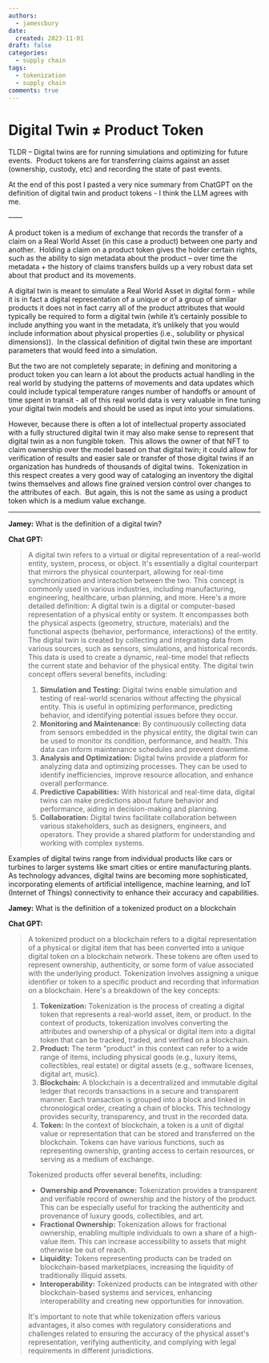 ```yaml
---
authors:
  - jamescbury
date:
  created: 2023-11-01
draft: false
categories:
  - supply chain
tags:
  - tokenization
  - supply chain
comments: true
---
```


# Digital Twin ≠ Product Token

TLDR – Digital twins are for running simulations and optimizing for future events.  Product tokens are for transferring claims against an asset (ownership, custody, etc) and recording the state of past events.

<!-- more -->

At the end of this post I pasted a very nice summary from ChatGPT on the definition of digital twin and product tokens - I think the LLM agrees with me.

——

A product token is a medium of exchange that records the transfer of a claim on a Real World Asset (in this case a product) between one party and another.  Holding a claim on a product token gives the holder certain rights, such as the ability to sign metadata about the product – over time the metadata + the history of claims transfers builds up a very robust data set about that product and its movements.

A digital twin is meant to simulate a Real World Asset in digital form - while it is in fact a digital representation of a unique or of a group of similar products it does not in fact carry all of the product attributes that would typically be required to form a digital twin (while it’s certainly possible to include anything you want in the metadata, it’s unlikely that you would include information about physical properties (i.e., solubility or physical dimensions)).  In the classical definition of digital twin these are important parameters that would feed into a simulation.

But the two are not completely separate; in defining and monitoring a product token you can learn a lot about the products actual handling in the real world by studying the patterns of movements and data updates which could include typical temperature ranges number of handoffs or amount of time spent in transit - all of this real world data is very valuable in fine tuning your digital twin models and should be used as input into your simulations.

However, because there is often a lot of intellectual property associated with a fully structured digital twin it may also make sense to represent that digital twin as a non fungible token.  This allows the owner of that NFT to claim ownership over the model based on that digital twin; it could allow for verification of results and easier sale or transfer of those digital twins if an organization has hundreds of thousands of digital twins.  Tokenization in this respect creates a very good way of cataloging an inventory the digital twins themselves and allows fine grained version control over changes to the attributes of each.  But again, this is not the same as using a product token which is a medium value exchange.

----------

**Jamey:** What is the definition of a digital twin?

**Chat GPT:**

> A digital twin refers to a virtual or digital representation of a real-world entity, system, process, or object. It's essentially a digital counterpart that mirrors the physical counterpart, allowing for real-time synchronization and interaction between the two. This concept is commonly used in various industries, including manufacturing, engineering, healthcare, urban planning, and more. Here's a more detailed definition:
> A digital twin is a digital or computer-based representation of a physical entity or system. It encompasses both the physical aspects (geometry, structure, materials) and the functional aspects (behavior, performance, interactions) of the entity. The digital twin is created by collecting and integrating data from various sources, such as sensors, simulations, and historical records. This data is used to create a dynamic, real-time model that reflects the current state and behavior of the physical entity.
> The digital twin concept offers several benefits, including:
>
> 1. **Simulation and Testing:** Digital twins enable simulation and testing of real-world scenarios without affecting the physical entity. This is useful in optimizing performance, predicting behavior, and identifying potential issues before they occur.
> 2. **Monitoring and Maintenance:** By continuously collecting data from sensors embedded in the physical entity, the digital twin can be used to monitor its condition, performance, and health. This data can inform maintenance schedules and prevent downtime.
> 3. **Analysis and Optimization:** Digital twins provide a platform for analyzing data and optimizing processes. They can be used to identify inefficiencies, improve resource allocation, and enhance overall performance.
> 4. **Predictive Capabilities:** With historical and real-time data, digital twins can make predictions about future behavior and performance, aiding in decision-making and planning.
> 5. **Collaboration:** Digital twins facilitate collaboration between various stakeholders, such as designers, engineers, and operators. They provide a shared platform for understanding and working with complex systems.

Examples of digital twins range from individual products like cars or turbines to larger systems like smart cities or entire manufacturing plants. As technology advances, digital twins are becoming more sophisticated, incorporating elements of artificial intelligence, machine learning, and IoT (Internet of Things) connectivity to enhance their accuracy and capabilities.

**Jamey:** What is the definition of a tokenized product on a blockchain

**Chat GPT:**

> A tokenized product on a blockchain refers to a digital representation of a physical or digital item that has been converted into a unique digital token on a blockchain network. These tokens are often used to represent ownership, authenticity, or some form of value associated with the underlying product. Tokenization involves assigning a unique identifier or token to a specific product and recording that information on a blockchain.
> Here's a breakdown of the key concepts:
>
> 1. **Tokenization:** Tokenization is the process of creating a digital token that represents a real-world asset, item, or product. In the context of products, tokenization involves converting the attributes and ownership of a physical or digital item into a digital token that can be tracked, traded, and verified on a blockchain.
> 2. **Product:** The term "product" in this context can refer to a wide range of items, including physical goods (e.g., luxury items, collectibles, real estate) or digital assets (e.g., software licenses, digital art, music).
> 3. **Blockchain:** A blockchain is a decentralized and immutable digital ledger that records transactions in a secure and transparent manner. Each transaction is grouped into a block and linked in chronological order, creating a chain of blocks. This technology provides security, transparency, and trust in the recorded data.
> 4. **Token:** In the context of blockchain, a token is a unit of digital value or representation that can be stored and transferred on the blockchain. Tokens can have various functions, such as representing ownership, granting access to certain resources, or serving as a medium of exchange.
>
> Tokenized products offer several benefits, including:
>
> - **Ownership and Provenance:** Tokenization provides a transparent and verifiable record of ownership and the history of the product. This can be especially useful for tracking the authenticity and provenance of luxury goods, collectibles, and art.
> - **Fractional Ownership:** Tokenization allows for fractional ownership, enabling multiple individuals to own a share of a high-value item. This can increase accessibility to assets that might otherwise be out of reach.
> - **Liquidity:** Tokens representing products can be traded on blockchain-based marketplaces, increasing the liquidity of traditionally illiquid assets.
> - **Interoperability:** Tokenized products can be integrated with other blockchain-based systems and services, enhancing interoperability and creating new opportunities for innovation.
>
>It's important to note that while tokenization offers various advantages, it also comes with regulatory considerations and challenges related to ensuring the accuracy of the physical asset's representation, verifying authenticity, and complying with legal requirements in different jurisdictions.
